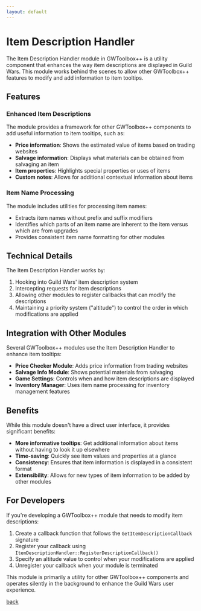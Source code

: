 ```yaml
---
layout: default
---
```


# Item Description Handler

The Item Description Handler module in GWToolbox++ is a utility component that enhances the way item descriptions are displayed in Guild Wars. This module works behind the scenes to allow other GWToolbox++ features to modify and add information to item tooltips.

## Features

### Enhanced Item Descriptions

The module provides a framework for other GWToolbox++ components to add useful information to item tooltips, such as:

- **Price information**: Shows the estimated value of items based on trading websites
- **Salvage information**: Displays what materials can be obtained from salvaging an item
- **Item properties**: Highlights special properties or uses of items
- **Custom notes**: Allows for additional contextual information about items

### Item Name Processing

The module includes utilities for processing item names:

- Extracts item names without prefix and suffix modifiers
- Identifies which parts of an item name are inherent to the item versus which are from upgrades
- Provides consistent item name formatting for other modules

## Technical Details

The Item Description Handler works by:

1. Hooking into Guild Wars' item description system
2. Intercepting requests for item descriptions
3. Allowing other modules to register callbacks that can modify the descriptions
4. Maintaining a priority system ("altitude") to control the order in which modifications are applied

## Integration with Other Modules

Several GWToolbox++ modules use the Item Description Handler to enhance item tooltips:

- **Price Checker Module**: Adds price information from trading websites
- **Salvage Info Module**: Shows potential materials from salvaging
- **Game Settings**: Controls when and how item descriptions are displayed
- **Inventory Manager**: Uses item name processing for inventory management features

## Benefits

While this module doesn't have a direct user interface, it provides significant benefits:

- **More informative tooltips**: Get additional information about items without having to look it up elsewhere
- **Time-saving**: Quickly see item values and properties at a glance
- **Consistency**: Ensures that item information is displayed in a consistent format
- **Extensibility**: Allows for new types of item information to be added by other modules

## For Developers

If you're developing a GWToolbox++ module that needs to modify item descriptions:

1. Create a callback function that follows the `GetItemDescriptionCallback` signature
2. Register your callback using `ItemDescriptionHandler::RegisterDescriptionCallback()`
3. Specify an altitude value to control when your modifications are applied
4. Unregister your callback when your module is terminated

This module is primarily a utility for other GWToolbox++ components and operates silently in the background to enhance the Guild Wars user experience.

[back](./)
